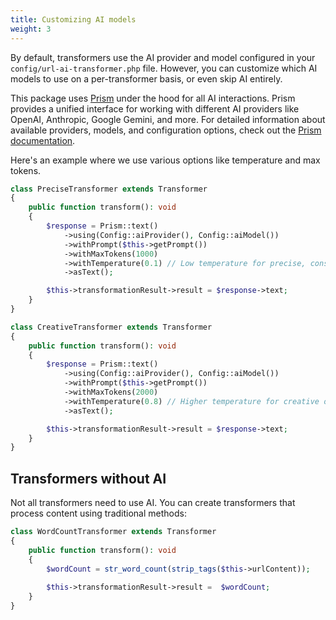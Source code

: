 ```yaml
---
title: Customizing AI models
weight: 3
---
```


By default, transformers use the AI provider and model configured in your `config/url-ai-transformer.php` file. However, you can customize which AI models to use on a per-transformer basis, or even skip AI entirely.

This package uses [Prism](https://prismphp.com) under the hood for all AI interactions. Prism provides a unified interface for working with different AI providers like OpenAI, Anthropic, Google Gemini, and more. For detailed information about available providers, models, and configuration options, check out the [Prism documentation](https://prismphp.com/docs).

Here's an example where we use various options like temperature and max tokens.

```php
class PreciseTransformer extends Transformer
{
    public function transform(): void
    {
        $response = Prism::text()
            ->using(Config::aiProvider(), Config::aiModel())
            ->withPrompt($this->getPrompt())
            ->withMaxTokens(1000)
            ->withTemperature(0.1) // Low temperature for precise, consistent output
            ->asText();

        $this->transformationResult->result = $response->text;
    }
}

class CreativeTransformer extends Transformer
{
    public function transform(): void
    {
        $response = Prism::text()
            ->using(Config::aiProvider(), Config::aiModel())
            ->withPrompt($this->getPrompt())
            ->withMaxTokens(2000)
            ->withTemperature(0.8) // Higher temperature for creative output
            ->asText();

        $this->transformationResult->result = $response->text;
    }
}
```

## Transformers without AI

Not all transformers need to use AI. You can create transformers that process content using traditional methods:

```php
class WordCountTransformer extends Transformer
{
    public function transform(): void
    {
        $wordCount = str_word_count(strip_tags($this->urlContent));
        
        $this->transformationResult->result =  $wordCount;
    }
}
```
